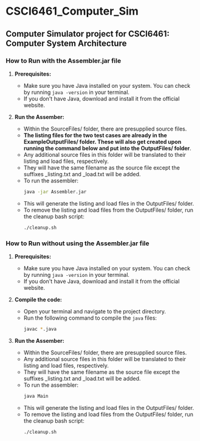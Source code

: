 # CSCI6461_Computer_Sim

## Computer Simulator project for CSCI6461: Computer System Architecture

### How to Run with the Assembler.jar file

1. **Prerequisites:**
   - Make sure you have Java installed on your system. You can check by running `java -version` in your terminal.
   - If you don't have Java, download and install it from the official website.

3. **Run the Assember:**
   - Within the SourceFiles/ folder, there are presupplied source files.
   - **The listing files for the two test cases are already in the ExampleOutputFiles/ folder. These will also get created upon running the command below and put into the OutputFiles/ folder**. 
   - Any additional source files in this folder will be translated to their listing and load files, respectively.
   - They will have the same filename as the source file except the suffixes _listing.txt and _load.txt will be added. 
   - To run the assembler:
     ```bash
     java -jar Assembler.jar
  
    - This will generate the listing and load files in the OutputFiles/ folder.
    - To remove the listing and load files from the OutputFiles/ folder, run the cleanup bash script:
      ```bash
      ./cleanup.sh
      

### How to Run without using the Assembler.jar file

1. **Prerequisites:**
   - Make sure you have Java installed on your system. You can check by running `java -version` in your terminal.
   - If you don't have Java, download and install it from the official website.

2. **Compile the code:**
   - Open your terminal and navigate to the project directory.
   - Run the following command to compile the `java` files:
     ```bash
     javac *.java

3. **Run the Assember:**
   - Within the SourceFiles/ folder, there are presupplied source files.
   - Any additional source files in this folder will be translated to their listing and load files, respectively.
   - They will have the same filename as the source file except the suffixes _listing.txt and _load.txt will be added. 
   - To run the assembler:
     ```bash
     java Main
  
    - This will generate the listing and load files in the OutputFiles/ folder.
    - To remove the listing and load files from the OutputFiles/ folder, run the cleanup bash script:
      ```bash
      ./cleanup.sh
